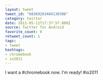 ```yaml
---
layout: tweet
tweet_id: "68369263404130306"
category: twitter
date: 2011-05-11T17:37:57.000Z
source: Twitter for Android
favorite_count: 0
retweet_count: 1
tags:
- tweet
hashtags:
- chromebook
- io2011
---
```


I want a #chromebook now. I'm ready! #io2011
